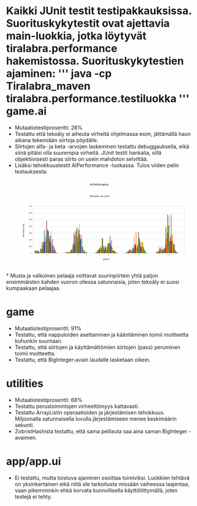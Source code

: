 Kaikki JUnit testit testipakkauksissa. Suorituskykytestit ovat ajettavia main-luokkia, jotka löytyvät tiralabra.performance hakemistossa. Suorituskykytestien ajaminen: 
''' 
java -cp Tiralabra_maven tiralabra.performance.testiluokka
'''
game.ai
=======
* Mutaatiotestiprosentti: 28%
* Testattu että tekoäly ei aiheuta virheitä ohjelmassa esim, jättämällä haun aikana tekemiään siirtoja pöydälle. 
* Siirtojen alfa- ja beta -arvojen laskeminen testattu debuggauksella, eikä siinä pitäisi olla suurempia virheitä. JUnit testit hankalia, sillä objektiivisesti paras siirto on usein mahdoton selvittää.
* Lisäksi tehokkuustestit AIPerformance -luokassa. Tulos viiden pelin testauksesta:
 <img src="performancetests.gif"> 
* Musta ja valkoinen pelaaja voittavat suurinpiirtein yhtä paljon ensimmäisten kahden vuoron ollessa satunnaisia, joten tekoäly ei suosi kumpaakaan pelaajaa.

game
====
* Mutaatiotestiprosentti: 91%
* Testattu, että nappuloiden asettaminen ja kääntäminen toimii moitteetta kuhunkin suuntaan.
* Testattu, että siirtojen ja käyttämättömien siirtojen (pass) peruminen toimii moitteetta.
* Testattu, että BigInteger-avain laudalle lasketaan oikein.

utilities
=========
* Mutaatiotestiprosentti: 68%
* Testattu perustoimintojen virheettömyys kattavasti.
* Testattu ArrayListin operaatioiden ja järjestämisen tehokkuus. Miljoonalla satunnaisella luvulla järjestämiseen menee keskimäärin sekunti.
* ZobristHashista testattu, että sama pelilauta saa aina saman BigInteger -avaimen.

app/app.ui
==========
* Ei testattu, mutta toistuva ajaminen osoittaa toimiviksi. Luokkien tehtävä on yksinkertainen eikä niitä ole tarkoitusta missään vaiheessa laajentaa, vaan pikemminkin ehkä korvata kunnollisella käyttöliittymällä, joten testejä ei tehty.
